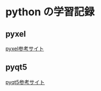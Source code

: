 # python の学習記録

## pyxel
[pyxel参考サイト](https://cpp-learning.com/pyxel_tutorial/)

## pyqt5
[pyqt5参考サイト](https://qiita.com/montblanc18/items/0188ff680acf028d4b63)
